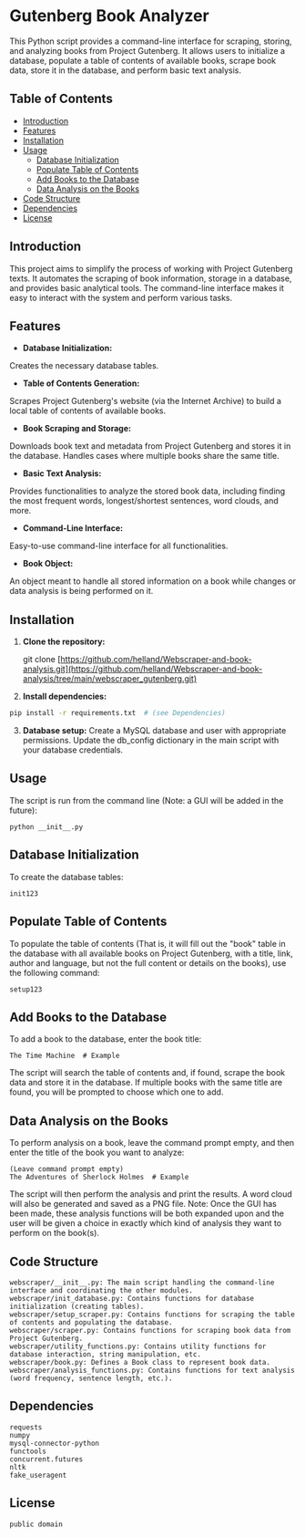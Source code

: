 # Gutenberg Book Analyzer

This Python script provides a command-line interface for scraping, storing, and analyzing books from Project Gutenberg. It allows users to initialize a database, populate a table of contents of available books, scrape book data, store it in the database, and perform basic text analysis.

## Table of Contents

- [Introduction](#introduction)
- [Features](#features)
- [Installation](#installation)
- [Usage](#usage)
    - [Database Initialization](#database-initialization)    
    - [Populate Table of Contents](#populate-table-of-contents)    
    - [Add Books to the Database](#add-books-to-the-database)    
    - [Data Analysis on the Books](#data-analysis-on-the-books)
- [Code Structure](#code-structure)
- [Dependencies](#dependencies)
- [License](#license) 



## Introduction

This project aims to simplify the process of working with Project Gutenberg texts.  It automates the scraping of book information, storage in a database, and provides basic analytical tools. The command-line interface makes it easy to interact with the system and perform various tasks.

## Features

* **Database Initialization:** 

Creates the necessary database tables.
* **Table of Contents Generation:** 

Scrapes Project Gutenberg's website (via the Internet Archive) to build a local table of contents of available books.
* **Book Scraping and Storage:** 

Downloads book text and metadata from Project Gutenberg and stores it in the database.  Handles cases where multiple books share the same title.
* **Basic Text Analysis:** 

Provides functionalities to analyze the stored book data, including finding the most frequent words, longest/shortest sentences, word clouds, and more.
* **Command-Line Interface:**  

Easy-to-use command-line interface for all functionalities.
* **Book Object:** 

An object meant to handle all stored information on a book while changes or data analysis is being performed on it.

## Installation

1. **Clone the repository:**

	git clone [https://github.com/helland/Webscraper-and-book-analysis.git](https://github.com/helland/Webscraper-and-book-analysis/tree/main/webscraper_gutenberg.git)   

2. **Install dependencies:**

```bash
pip install -r requirements.txt  # (see Dependencies)
```
	
	
3. **Database setup:**
 	Create a MySQL database and user with appropriate permissions.  Update the db_config dictionary in the main script with your database credentials.
   
## Usage 
The script is run from the command line (Note: a GUI will be added in the future):

	python __init__.py   
	
## Database Initialization
To create the database tables:
	
	init123
	
## Populate Table of Contents
To populate the table of contents (That is, it will fill out the "book" table in the database with all available books on Project Gutenberg, with a title, link, author and language, but not the full content or details on the books), use the following command:
	
	setup123
	
## Add Books to the Database
To add a book to the database, enter the book title:
	
	The Time Machine  # Example

The script will search the table of contents and, if found, scrape the book data and store it in the database. If multiple books with the same title are found, you will be prompted to choose which one to add.
	
## Data Analysis on the Books
To perform analysis on a book, leave the command prompt empty, and then enter the title of the book you want to analyze:
	
	(Leave command prompt empty)
	The Adventures of Sherlock Holmes  # Example
	
The script will then perform the analysis and print the results. A word cloud will also be generated and saved as a PNG file. Note: Once the GUI has been made, these analysis functions will be both expanded upon and the user will be given a choice in exactly which kind of analysis they want to perform on the book(s).

## Code Structure
	webscraper/__init__.py: The main script handling the command-line interface and coordinating the other modules.
	webscraper/init_database.py: Contains functions for database initialization (creating tables).
	webscraper/setup_scraper.py: Contains functions for scraping the table of contents and populating the database.
	webscraper/scraper.py: Contains functions for scraping book data from Project Gutenberg.
	webscraper/utility_functions.py: Contains utility functions for database interaction, string manipulation, etc.
	webscraper/book.py: Defines a Book class to represent book data.
	webscraper/analysis_functions.py: Contains functions for text analysis (word frequency, sentence length, etc.).

## Dependencies
	requests
	numpy
	mysql-connector-python  
	functools
	concurrent.futures
	nltk
	fake_useragent

## License
	public domain	